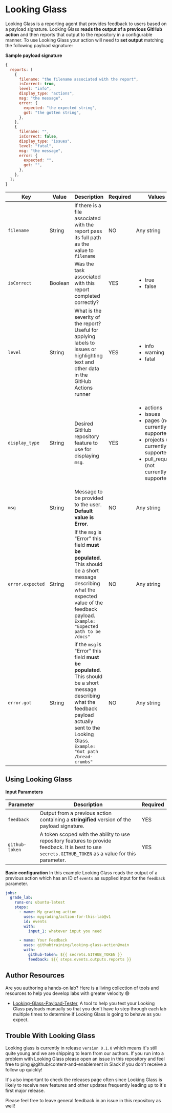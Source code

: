 # Looking Glass

Looking Glass is a reporting agent that provides feedback to users based on a payload signature. Looking Glass **reads the output of a previous GitHub action** and then reports that output to the repository in a configurable manner. To use Looking Glass your action will need to **set output** matching the following payload signature:

**Sample payload signature**

```javascript
{
  reports: [
    {
      filename: "the filename associated with the report",
      isCorrect: true,
      level: "info",
      display_type: "actions",
      msg: "the message",
      error: {
        expected: "the expected string",
        got: "the gotten string",
      },
    },
    {
      filename: "",
      isCorrect: false,
      display_type: "issues",
      level: "fatal",
      msg: "the message",
      error: {
        expected: "",
        got: "",
      },
    },
  ];
}
```

| Key              | Value   | Description                                                                                                                                                                                           | Required | Values                                                                                                                                                                      |
| ---------------- | ------- | ----------------------------------------------------------------------------------------------------------------------------------------------------------------------------------------------------- | -------- | --------------------------------------------------------------------------------------------------------------------------------------------------------------------------- |
| `filename`       | String  | If there is a file associated with the report pass its full path as the value to `filename`                                                                                                           | NO       | Any string                                                                                                                                                                  |
| `isCorrect`      | Boolean | Was the task associated with this report completed correctly?                                                                                                                                         | YES      | <ul><li>true</li><li>false</li></ul>                                                                                                                                        |
| `level`          | String  | What is the severity of the report? Useful for applying labels to issues or highlighting text and other data in the GitHub Actions runner                                                             | YES      | <ul><li>info</li><li>warning</li><li>fatal</li></ul>                                                                                                                        |
| `display_type`   | String  | Desired GitHub repository feature to use for displaying `msg`.                                                                                                                                        | YES      | <ul><li>actions</li><li>issues</li><li>pages (not currently supported)</li><li>projects (not currently supported)</li><li>pull_requests (not currently supported)</li></ul> |
| `msg`            | String  | Message to be provided to the user. **Default value is Error**.                                                                                                                                       | NO       | Any string                                                                                                                                                                  |
| `error.expected` | String  | If the `msg` is "Error" this field **must be populated**. This should be a short message describing what the expected value of the feedback payload. `Example: "Expected path to be /docs"`           | NO       | Any string                                                                                                                                                                  |
| `error.got`      | String  | if the `msg` is "Error" this field **must be populated**. This should be a short message describing what the feedback payload actually sent to the Looking Glass. `Example: "Got path /bread-crumbs"` | NO       | Any string                                                                                                                                                                  |

## Using Looking Glass

**Input Parameters**

| Parameter      | Description                                                                                                                                             | Required |
| -------------- | ------------------------------------------------------------------------------------------------------------------------------------------------------- | -------- |
| `feedback`     | Output from a previous action containing a **stringified** version of the payload signature.                                                            | YES      |
| `github-token` | A token scoped with the ability to use repository features to provide feedback. It is best to use `secrets.GITHUB_TOKEN` as a value for this parameter. | YES      |

**Basic configuration**
In this example Looking Glass reads the output of a previous action which has an ID of `events` as supplied input for the `feedback` parameter.

```yaml
jobs:
  grade_lab:
    runs-on: ubuntu-latest
    steps:
      - name: My grading action
        uses: mygrading/action-for-this-lab@v1
        id: events
        with:
          input_1: whatever input you need

      - name: Your Feedback
        uses: githubtraining/looking-glass-action@main
        with:
          github-token: ${{ secrets.GITHUB_TOKEN }}
          feedback: ${{ steps.events.outputs.reports }}
```

## Author Resources

Are you authoring a hands-on lab? Here is a living collection of tools and resources to help you develop labs with greater velocity 😄

- [Looking-Glass-Payload-Tester](https://github.com/githubtraining/looking-glass-payload-tester), A tool to help you test your Looking Glass payloads manually so that you don't have to step through each lab multiple times to determine if Looking Glass is going to behave as you expect.

## Trouble With Looking Glass

Looking glass is currently in release `version 0.1.0` which means it's still quite young and we are shipping to learn from our authors. If you run into a problem with Looking Glass please open an issue in this repository and feel free to ping @github/content-and-enablement in Slack if you don't receive a follow up quickly!

It's also important to check the releases page often since Looking Glass is likely to receive new features and other updates frequently leading up to it's first major release.

Please feel free to leave general feedback in an issue in this repository as well!

